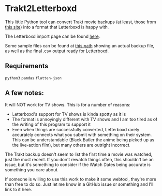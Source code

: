 # Trakt2Letterboxd
 
This little Python tool can convert Trakt movie backups (at least, those from [this site](https://darekkay.com/blog/trakt-tv-backup/)) into a format that Letterboxd is happy with. 

The Letterboxd import page can be found [here](https://letterboxd.com/import/).

Some sample files can be found at [this path](https://github.com/Jordy3D/Trakt2Letterboxd/tree/main/Examples) showing an actual backup file, as well as the final .csv output ready for Letterboxd.

## Requirements
`python3`
`pandas`
`flatten-json`

## A few notes: 
It will NOT work for TV shows.
This is for a number of reasons:
- Letterboxd's support for TV shows is kinda spotty as it is
- The format is annoyingly different with TV shows and I am too tired as of the writing of this program to support it
- Even when things are successfully converted, Letterboxd rarely accurately connects what you submit with something on their system. This can be understandable (Black Butler the anime being picked up as the live-action film), but many others are outright incorrect.

The Trakt backup doesn't seem to list the first time a movie was watched, just the most recent. If you don't rewatch things often, this shouldn't be an issue, but it's something to consider if the Watch Dates being accurate is something you care about.

If someone is willing to use this work to make it some webtool, they're more than free to do so. Just let me know in a GitHub issue or something and I'll link to it here.
